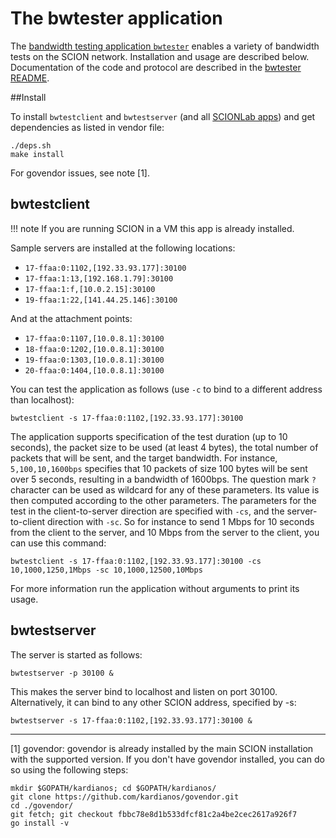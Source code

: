 
# The bwtester application

The [bandwidth testing application `bwtester`](https://github.com/netsec-ethz/scion-apps/) enables a variety of bandwidth tests on the SCION network. Installation and usage are described below. Documentation of the code and protocol are described in the [bwtester README](https://github.com/netsec-ethz/scion-apps/blob/master/bwtester/README.md).

##Install

To install `bwtestclient` and `bwtestserver` (and all [SCIONLab apps](https://github.com/netsec-ethz/scion-apps)) and get dependencies as listed in vendor file:
```shell
./deps.sh
make install
```

For govendor issues, see note [1].

## bwtestclient

!!! note
    If you are running SCION in a VM this app is already installed.

Sample servers are installed at the following locations:

* `17-ffaa:0:1102,[192.33.93.177]:30100`
* `17-ffaa:1:13,[192.168.1.79]:30100`
* `17-ffaa:1:f,[10.0.2.15]:30100`
* `19-ffaa:1:22,[141.44.25.146]:30100`

And at the attachment points:

* `17-ffaa:0:1107,[10.0.8.1]:30100`
* `18-ffaa:0:1202,[10.0.8.1]:30100`
* `19-ffaa:0:1303,[10.0.8.1]:30100`
* `20-ffaa:0:1404,[10.0.8.1]:30100`

You can test the application as follows (use `-c` to bind to a different address than localhost):

```shell
bwtestclient -s 17-ffaa:0:1102,[192.33.93.177]:30100
```

The application supports specification of the test duration (up to 10 seconds), the packet size to be used (at least 4 bytes), the total number of packets that will be sent, and the target bandwidth. For instance, `5,100,10,1600bps` specifies that 10 packets of size 100 bytes will be sent over 5 seconds, resulting in a bandwidth of 1600bps. The question mark `?` character can be used as wildcard for any of these parameters. Its value is then computed according to the other parameters. The parameters for the test in the client-to-server direction are specified with `-cs`, and the server-to-client direction with `-sc`. So for instance to send 1 Mbps for 10 seconds from the client to the server, and 10 Mbps from the server to the client, you can use this command:

```shell
bwtestclient -s 17-ffaa:0:1102,[192.33.93.177]:30100 -cs 10,1000,1250,1Mbps -sc 10,1000,12500,10Mbps
```
For more information run the application without arguments to print its usage.

## bwtestserver

The server is started as follows:

```shell
bwtestserver -p 30100 &
```

This makes the server bind to localhost and listen on port 30100. Alternatively, it can bind to any other SCION address, specified by -s:

```shell
bwtestserver -s 17-ffaa:0:1102,[192.33.93.177]:30100 &
```

***

[1] govendor: govendor is already installed by the main SCION installation with the supported version. If you don't have govendor installed, you can do so using the following steps:
```shell
mkdir $GOPATH/kardianos; cd $GOPATH/kardianos/
git clone https://github.com/kardianos/govendor.git
cd ./govendor/
git fetch; git checkout fbbc78e8d1b533dfcf81c2a4be2cec2617a926f7
go install -v
```
